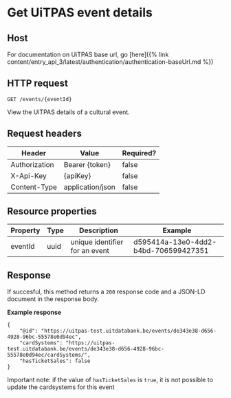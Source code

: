 ---
---

# Get UiTPAS event details

## Host

 For documentation on UiTPAS base url, go [here]({% link content/entry_api_3/latest/authentication/authentication-baseUrl.md %})

## HTTP request

```
GET /events/{eventId}
```
View the UiTPAS details of a cultural event.

## Request headers

| Header        | Value            | Required? |
| ------------- | ---------------- | --------- |
| Authorization | Bearer {token}   | false     |
| X-Api-Key     | {apiKey}         | false     |
| Content-Type  | application/json | false     |

## Resource properties

| Property | Type | Description | Example |
|--|--|--|--|
| eventId | uuid | unique identifier for an event | d595414a-13e0-4dd2-b4bd-706599427351 |

## Response

If succesful, this method returns a `200` response code and a JSON-LD document in the response body.

**Example response**

```
{
    "@id": "https://uitpas-test.uitdatabank.be/events/de343e38-d656-4928-96bc-55578e0d94ec",
    "cardSystems": "https://uitpas-test.uitdatabank.be/events/de343e38-d656-4928-96bc-55578e0d94ec/cardSystems/",
    "hasTicketSales": false
}
```

Important note: if the value of `hasTicketSales` is `true`, it is not possible to update the cardsystems for this event
